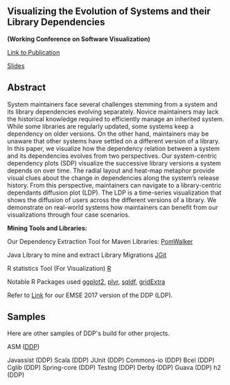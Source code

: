 Visualizing the Evolution of Systems and their Library Dependencies
------
**(Working Conference on Software Visualization)**

[Link to Publication](http://sel.ist.osaka-u.ac.jp/lab-db/betuzuri/archive/951/951.pdf)

[Slides](http://sel.ist.osaka-u.ac.jp/lab-db/betuzuri/archive/951/951.pptx)

## Abstract
System maintainers face several challenges stemming from a system and its library dependencies evolving
separately. Novice maintainers may lack the historical knowledge required to efficiently manage an inherited system. While some
libraries are regularly updated, some systems keep a dependency on older versions. On the other hand, maintainers may be
unaware that other systems have settled on a different version of a library. In this paper, we visualize how the dependency
relation between a system and its dependencies evolves from two perspectives. Our system-centric dependency plots (SDP)
visualize the successive library versions a system depends on over time. The radial layout and heat-map metaphor provide
visual clues about the change in dependencies along the system’s release history. From this perspective, maintainers can navigate
to a library-centric dependants diffusion plot (LDP). The LDP is a time-series visualization that shows the diffusion of users across
the different versions of a library. We demonstrate on real-world systems how maintainers can benefit from our visualizations
through four case scenarios.

**Mining Tools and Libraries:**

Our Dependency Extraction Tool for Maven Libraries: [PomWalker](https://github.com/raux/PomWalker)

Java Library to mine and extract Library Migrations
[JGit](http://www.eclipse.org/jgit/)

R statistics Tool (For Visualization) [R](https://www.r-project.org/)

Notable R Packages used [ggplot2](http://ggplot2.org/), [plyr](https://cran.r-project.org/web/packages/plyr/index.html),
[sqldf](https://cran.r-project.org/web/packages/sqldf/),
[gridExtra](https://cran.r-project.org/web/packages/gridExtra/gridExtra.pdf)

Refer to [Link](https://raux.github.io/Impact-of-Security-Advisories-on-Library-Migrations/) for our EMSE 2017 version of the DDP (LDP).

## Samples

Here are other samples of DDP's build for other projects.

ASM ([DDP](https://github.com/raux/Visualizing-the-Evolution-of-Systems-and-their-Library-Dependencies/data/DDP/DDPasm.pdf)) 

Javassist (DDP)
Scala (DDP)
JUnit (DDP)
Commons-io (DDP)
Bcel (DDP)
Cglib (DDP)
Spring-core (DDP)
Testng (DDP)
Derby (DDP)
Guava (DDP)
h2 (DDP)

